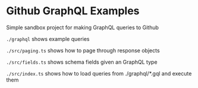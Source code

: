 # Github GraphQL Examples
Simple sandbox project for making GraphQL queries to Github 

`./graphql` shows example queries

`./src/paging.ts` shows how to page through response objects

`./src/fields.ts` shows schema fields given an GraphQL type

`./src/index.ts` shows how to load queries from ./graphql/*.gql and execute them